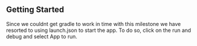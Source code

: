 ## Getting Started

Since we couldnt get gradle to work in time with this milestone we have resorted to using launch.json to start the app. To do so, click on the run and debug and select App to run. 
